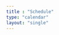 ```yaml
---
title : "Schedule"
type: "calendar"
layout: "single"
---
```

<link rel="stylesheet" href="/css/full-calendar.css">

<script>
	document.addEventListener('DOMContentLoaded', function() {
	 var calendarEl = document.getElementById('calendar');

	 var calendar = new FullCalendar.Calendar(calendarEl, {
	   initialView: 'dayGridMonth',
	   headerToolbar: {
	     left: 'prev,next today',
	     center: 'title',
	     right: 'dayGridMonth,listMonth'
	   },
	   events: [
	     {
	       title: 'Meeting 1',
	       url: '#',
	       start: '2022-01-27T17:30:00'
	     },
	     {
	       title: 'Meeting 2',
	       url: '#',
	       start: '2022-02-10T17:30:00'
	     },
	     {
	       title: 'Meeting 3',
	       url: '#',
	       start: '2022-02-24T17:30:00'
	     },
	     {
	       title: 'Meeting 4',
	       url: '#',
	       start: '2022-03-07T17:30:00'
	     },
	     {
	       title: 'Meeting 5',
	       url: '#',
	       start: '2022-03-31T17:30:00'
	     },
	     {
	       title: 'Meeting 6',
	       url: '#',
	       start: '2022-04-14T17:30:00'
	     },
	     {
	       title: 'Meeting 7',
	       url: '#',
	       start: '2022-04-28T17:30:00'
	     },
	   ],
	   eventAfterAllRender: function(view) {
        if( /Android|webOS|iPhone|iPad|iPod|BlackBerry|IEMobile|Opera Mini/i.test(navigator.userAgent) ) {
          $('#calendar').fullCalendar('changeView', 'listMonth');
        } //IF MOBILE CHANGE VIEW TO LIST
     }
	 });

	 calendar.render();
	});
</script>
